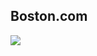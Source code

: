 ## Boston.com
<a target="_blank" href="https://github.com/NDNey/layouts">
	<img src="https://res.cloudinary.com/dile8hu1p/image/upload/v1645128115/websites/boston-homework_l6wjrc.png"  >
</a>